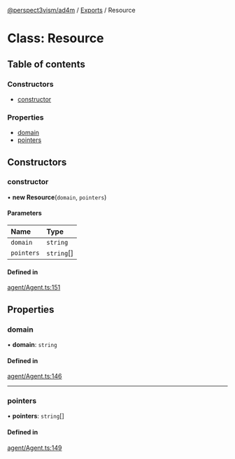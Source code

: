 [@perspect3vism/ad4m](../README.md) / [Exports](../modules.md) / Resource

# Class: Resource

## Table of contents

### Constructors

- [constructor](Resource.md#constructor)

### Properties

- [domain](Resource.md#domain)
- [pointers](Resource.md#pointers)

## Constructors

### constructor

• **new Resource**(`domain`, `pointers`)

#### Parameters

| Name | Type |
| :------ | :------ |
| `domain` | `string` |
| `pointers` | `string`[] |

#### Defined in

[agent/Agent.ts:151](https://github.com/perspect3vism/ad4m/blob/0f993b76/core/src/agent/Agent.ts#L151)

## Properties

### domain

• **domain**: `string`

#### Defined in

[agent/Agent.ts:146](https://github.com/perspect3vism/ad4m/blob/0f993b76/core/src/agent/Agent.ts#L146)

___

### pointers

• **pointers**: `string`[]

#### Defined in

[agent/Agent.ts:149](https://github.com/perspect3vism/ad4m/blob/0f993b76/core/src/agent/Agent.ts#L149)
